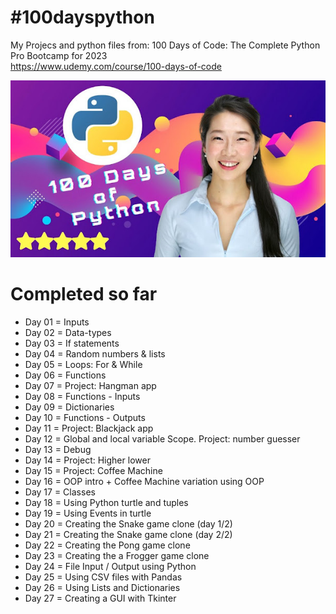 # #100dayspython
My Projecs and python files from: 100 Days of Code: The Complete Python Pro Bootcamp for 2023  
https://www.udemy.com/course/100-days-of-code  

![logo](course.jpg)

# Completed so far

+ Day 01 = Inputs
+ Day 02 = Data-types
+ Day 03 = If statements
+ Day 04 = Random numbers & lists
+ Day 05 = Loops: For & While
+ Day 06 = Functions
+ Day 07 = Project: Hangman app
+ Day 08 = Functions - Inputs
+ Day 09 = Dictionaries
+ Day 10 = Functions - Outputs
+ Day 11 = Project: Blackjack app 
+ Day 12 = Global and local variable Scope. Project: number guesser
+ Day 13 = Debug
+ Day 14 = Project: Higher lower 
+ Day 15 = Project: Coffee Machine
+ Day 16 = OOP intro + Coffee Machine variation using OOP
+ Day 17 = Classes
+ Day 18 = Using Python turtle and tuples 
+ Day 19 = Using Events in turtle
+ Day 20 = Creating the Snake game clone (day 1/2)
+ Day 21 = Creating the Snake game clone (day 2/2)
+ Day 22 = Creating the Pong game clone
+ Day 23 = Creating the a Frogger game clone 
+ Day 24 = File Input / Output using Python
+ Day 25 = Using CSV files with Pandas
+ Day 26 = Using Lists and Dictionaries
+ Day 27 = Creating a GUI with Tkinter

